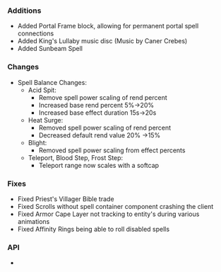 ### Additions
- Added Portal Frame block, allowing for permanent portal spell connections
- Added King's Lullaby music disc (Music by Caner Crebes)
- Added Sunbeam Spell

### Changes
- Spell Balance Changes:
  - Acid Spit:
    - Remove spell power scaling of rend percent
    - Increased base rend percent 5%->20%
    - Increased base effect duration 15s->20s
  - Heat Surge:
    - Removed spell power scaling of rend percent
    - Decreased default rend value 20% ->15%
  - Blight:
    - Removed spell power scaling from effect percents
  - Teleport, Blood Step, Frost Step:
    - Teleport range now scales with a softcap

### Fixes
- Fixed Priest's Villager Bible trade
- Fixed Scrolls without spell container component crashing the client
- Fixed Armor Cape Layer not tracking to entity's during various animations
- Fixed Affinity Rings being able to roll disabled spells

### API
- 

